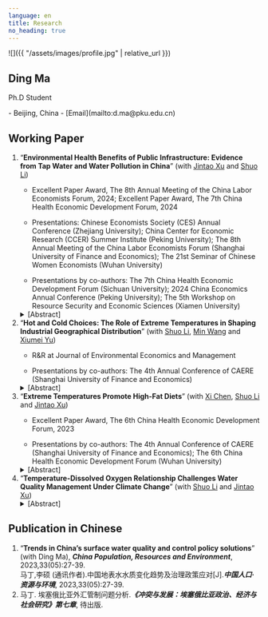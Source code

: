 ```yaml
---
language: en
title: Research
no_heading: true
---
```


<div class="row">
<div class="col-md-4" markdown="1">
<div class="site-personal-heading" markdown="1">
![]({{ "/assets/images/profile.jpg" | relative_url }})

## Ding Ma

Ph.D Student
</div>
<div class="site-personal-info" markdown="1">
- <span class="icon icon-office"></span> Beijing, China
- <span class="icon icon-mail"></span> [Email](mailto:d.ma@pku.edu.cn)
</div>
</div>
<div class="col-md-8" markdown="1">

## Working Paper
<ol>
<li>“<b>Environmental Health Benefits of Public Infrastructure: Evidence from Tap Water and Water Pollution in China</b>” (with <a href="https://en.nsd.pku.edu.cn/faculty/fulltime/x/239550.htm">Jintao Xu</a> and <a href="https://shuoliecon.github.io/">Shuo Li</a>) </li>
<ul><li>Excellent Paper Award, The 8th Annual Meeting of the China Labor Economists Forum, 2024; Excellent Paper Award, The 7th China Health Economic Development Forum, 2024</li></ul>
<ul><li>Presentations: Chinese Economists Society (CES) Annual Conference (Zhejiang University); China Center for Economic Research (CCER) Summer Institute (Peking University); The 8th Annual Meeting of the China Labor Economists Forum (Shanghai University of Finance and Economics); The 21st Seminar of Chinese Women Economists (Wuhan University)</li></ul>
<ul><li>Presentations by co-authors: The 7th China Health Economic Development Forum (Sichuan University); 2024 China Economics Annual Conference (Peking University); The 5th Workshop on Resource Security and Economic Sciences (Xiamen University)</li></ul>
<details><summary>[Abstract]</summary>Based on data from the China Health and Nutrition Survey and Surface Water Quality Weekly Report, we estimate the effects of water pollution, tap water, and their interaction on individual health status. Using the panel IV regression method, we find that water pollution significantly increases the morbidity rate, while ignoring the different levels of pollution exposure caused by the use of tap water may lead to a serious underestimate of the impact of water pollution. Regression results show that tap water can offset about 60% of the negative health effects of water pollution, and the non-offsetting part may come from pollutants that cannot be eliminated by treatment processes in waterworks. Finally, comparing the disease cost and the total health cost caused by water pollution, we find that nearly 2/3 of the health cost can be attributed to the disease cost. As one of the most important infrastructure investments, the adoption of tap water greatly eliminates the negative impact of water pollution on the health of Chinese residents. This has important general implications for low-income countries with a low proportion of tap water supply worldwide.</details>


<li>“<b>Hot and Cold Choices: The Role of Extreme Temperatures in Shaping Industrial Geographical Distribution</b>” (with <a href="https://shuoliecon.github.io/">Shuo Li</a>, <a href="https://en.nsd.pku.edu.cn/faculty/fulltime/w/240007.htm">Min Wang</a> and <a href="https://csxy.zuel.edu.cn/2019/1104/c7501a227525/page.htm">Xiumei Yu</a>) </li>
<ul><li>R&R at Journal of Environmental Economics and Management</li></ul>
<ul><li>Presentations by co-authors: The 4th Annual Conference of CAERE (Shanghai University of Finance and Economics)</li></ul>
<details><summary>[Abstract]</summary>This paper examines how extreme temperatures shape firm entry decisions and industrial geography. Leveraging comprehensive firm registration data from China, we identify an inverted U-shaped relationship between temperature and firm entry, while firm exit remains largely unresponsive. Sector analyses reveal that temperature extremes suppress firm entry in agriculture and industry through production shocks, and in services through demand-side spillovers. Firms also adapt by shifting equity investments toward new firm establishments in regions with milder climates. Climate projections indicate that ongoing warming will significantly reshape industrial geography, with warmer regions experiencing greater losses. These findings highlight firm location choice as a critical channel of climate adaptation and underscore the role of temperature risk in driving long-term spatial economic change.</details>

<li>“<b>Extreme Temperatures Promote High-Fat Diets</b>” (with <a href="https://ysph.yale.edu/profile/xi-chen/">Xi Chen</a>, <a href="https://shuoliecon.github.io/">Shuo Li</a> and <a href="https://en.nsd.pku.edu.cn/faculty/fulltime/x/239550.htm">Jintao Xu</a>)</li>
<ul><li>Excellent Paper Award, The 6th China Health Economic Development Forum, 2023</li></ul>
<ul><li>Presentations by co-authors: The 4th Annual Conference of CAERE (Shanghai University of Finance and Economics); The 6th China Health Economic Development Forum (Wuhan University)</li></ul>
<details><summary>[Abstract]</summary>Extreme temperatures threaten agriculture and exacerbate global food insecurity, yet their direct impact on dietary choices remains poorly understood. We provide the first evidence of how short-term exposures to hot or cold weather may affect macronutrient intake in China. We find that hot weather reduces carbohydrate and protein consumption but not fat intake, while cold weather increases all nutrient intakes, particularly fats. Both conditions elevate high-fat diet risks. Fans, air conditioners, and heating systems mainly mitigate these effects by altering thermal comfort, whereas refrigerators, which primarily serve to store food, show minimal impact. These results suggest that temperatures may influence dietary patterns more through physiological appetite regulation than food accessibility. Socioeconomic disparities are evident, with rural and less-educated individuals more likely to adopt high-fat diets. Projections indicate that climate change will generally increase high-fat diet probabilities, with northern regions experiencing declines and southern regions rising due to differing temperature changes.</details>

<li>“<b>Temperature-Dissolved Oxygen Relationship Challenges Water Quality Management Under Climate Change</b>” (with <a href="https://shuoliecon.github.io/">Shuo Li</a> and <a href="https://en.nsd.pku.edu.cn/faculty/fulltime/x/239550.htm">Jintao Xu</a>)</li>
<details><summary>[Abstract]</summary>Climate change presents critical environmental challenges including water quality management. Surface water quality in China, measured using different indicators, has improved over the years. However, seasonality patterns across key water quality indicators are contradictory. While dissolved oxygen (DO) concentration reaches its worst levels in late summer, other major indicators, such as permanganate index (CODMn) and ammonia nitrogen (NH3-N), show opposite trends. Through regression analysis, this study reveals a strong negative relationship between DO concentration and air temperature, explaining the seasonal contradictions observed across key water quality indicators. Higher air temperatures lead to an increase in water temperature, thereby reducing the DO concentration in water. Since this temperature–DO concentration relationship is primarily a physical rather than a chemical process, current water quality assessments in China may be biased, particularly under warmer conditions, potentially overestimating water pollution severity and influencing environmental policy decisions. Similar challenges with water‑quality management also exist globally. Therefore, we recommend selecting metrics that match each specific water‑use purpose. Drinking water standards should rely on DO saturation, whereas DO concentration should be retained for criteria that protect aquatic biodiversity. Our findings emphasize the interplay between climate change and water quality management, providing critical insights to achieve Sustainable Development Goals (SDGs) and advance integrated environmental management strategies.</details>
</ol>


## Publication in Chinese

<ol>
<li>“<b>Trends in China’s surface water quality and control policy solutions</b>” (with Ding Ma), <b><i>China Population, Resources and Environment</i></b>, 2023,33(05):27-39.
</li>
马丁,李硕 (通讯作者).中国地表水水质变化趋势及治理政策应对[J].<b><i>中国人口·资源与环境</i></b>, 2023,33(05):27-39.
<li>马丁. 埃塞俄比亚外汇管制问题分析.<b><i>《冲突与发展：埃塞俄比亚政治、经济与社会研究》第七章</i></b>, 待出版.</li>
</ol>
